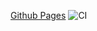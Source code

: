 [Github Pages](https://cunodngaf.github.io/Credit-Card-Validator/)
![CI](https://github.com/CunoDnGaF/Credit-Card-Validator/actions/workflows/web.yml/badge.svg)